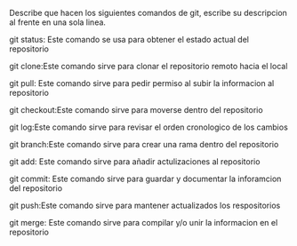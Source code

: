 Describe que hacen los siguientes comandos de git, escribe su descripcion al frente en una sola linea.

git status: Este comando se usa para obtener el estado actual del repositorio

git clone:Este comando sirve para clonar el repositorio remoto hacia el local

git pull: Este comando sirve para pedir permiso al subir la informacion al repositorio

git checkout:Este comando sirve para moverse dentro del repositorio 

git log:Este comando sirve para  revisar el orden cronologico de los cambios

git branch:Este comando sirve para crear una rama dentro del repositorio

git add: Este comando sirve para añadir actulizaciones al repositorio

git commit: Este comando  sirve para guardar y documentar la inforamcion del repositorio

git push:Este comando sirve para mantener actualizados los respositorios

git merge: Este comando sirve para compilar  y/o unir la informacion en el repositorio
